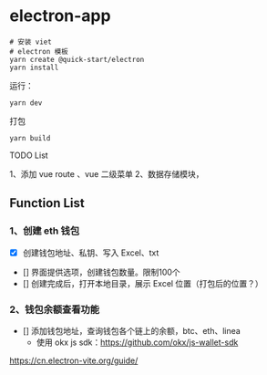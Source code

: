 # electron-app


```shell
# 安装 viet
# electron 模板
yarn create @quick-start/electron
yarn install
```


运行：

```
yarn dev
```


打包

```
yarn build
```




TODO List

1、添加 vue route 、vue 二级菜单
2、数据存储模块，


## Function List

### 1、创建 eth 钱包

- [x] 创建钱包地址、私钥、写入 Excel、txt
- [] 界面提供选项，创建钱包数量。限制100个
- [] 创建完成后，打开本地目录，展示 Excel 位置（打包后的位置？）

### 2、钱包余额查看功能

- [] 添加钱包地址，查询钱包各个链上的余额，btc、eth、linea
  - 使用 okx js sdk：https://github.com/okx/js-wallet-sdk


https://cn.electron-vite.org/guide/

